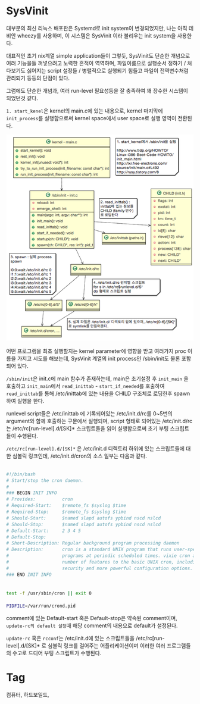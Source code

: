 SysVinit
=========
대부분의 최신 리눅스 배포판은 Systemd로 init system이 변경되었지만, 나는 아직 데비안 wheezy를 사용하며, 이 시스템은 SysVinit 이라 불리우는 init system을 사용한다.

대표적인 초기 nix계열 simple application들이 그렇듯, SysVinit도 단순한 개념으로 여러 기능을들 껴넣으려고 노력한 흔적이 역역하며, 파일이름으로 실행순서 정하기 / 처다보기도 싫어지는 script 설정들 / 병렬적으로 실행되기 힘들고 파일이 전역변수처럼 관리되기 등등의 단점이 있다.

그럼에도 단순한 개념과, 여러 run-level 필요성등을 잘 충족하여 꽤 장수한 시스템이 되었던것 같다.

``1. start_kenel``은 kernel의 main.c에 있는 내용으로, kernel 마지막에 ``init_process``를 실행함으로써 kernel space에서 user space로 실행 영역이 전환된다.

<div align="center"><img src="_img/sys-v-init.png" /></div>

어떤 프로그램을 최초 실행할지는 kernel parameter에 영향을 받고 여러가지 proc 이름을 가지고 시도를 해보는데, SysVinit 계열의 init process인 /sbin/init도 물론 포함되어 있다.

``/sbin/init``은 init.c에 main 함수가 존재하는데, main은 초기설정 후 ``init_main`` 을 호출하고 ``init_main``에서 ``read_inittab`` - ``start_if_needed``를 호출하여 ``read_inittab``를 통해 /etc/inittab에 있는 내용을 CHILD 구조체로 로딩한후 spawn하여 실행을 한다.

runlevel script들은 /etc/inittab 에 기록되어있는 /etc/init.d/rc를 0~5번의 argument와 함께 호출하는 구문에서 실행되며, script 형태로 되어있는 /etc/init.d/rc는 /etc/rc[run-level].d/[SK]* 스크립트들을 읽어 실행함으로써 초기 부팅 스크립트들이 수행된다.

``/etc/rc[run-level].d/[SK]*`` 은 /etc/init.d 디렉토리 하위에 있는 스크립트들에 대한 심볼릭 링크인데, /etc/init.d/cron의 소스 일부는 다음과 같다.

```sh

#!/bin/bash
# Start/stop the cron daemon.
#
### BEGIN INIT INFO
# Provides:          cron
# Required-Start:    $remote_fs $syslog $time
# Required-Stop:     $remote_fs $syslog $time
# Should-Start:      $named slapd autofs ypbind nscd nslcd
# Should-Stop:       $named slapd autofs ypbind nscd nslcd
# Default-Start:     2 3 4 5
# Default-Stop:
# Short-Description: Regular background program processing daemon
# Description:       cron is a standard UNIX program that runs user-specified 
#                    programs at periodic scheduled times. vixie cron adds a 
#                    number of features to the basic UNIX cron, including better
#                    security and more powerful configuration options.
### END INIT INFO


test -f /usr/sbin/cron || exit 0

PIDFILE=/var/run/crond.pid

```

comment에 있는 Default-start 혹은 Default-stop은 약속된 comment이며, ``update-rc의 default 설정``때 해당 comment의 내용으로 default가 설정된다.

``update-rc`` 혹은 ``rcconf``는 /etc/init.d에 있는 스크립트들을 /etc/rc[run-level].d/[SK]* 로 심볼릭 링크를 걸어주는 어플리케이션이며 이러한 여러 프로그램들의 수고로 드디어 부팅 스크립트가 수행된다.

Tag
====
컴퓨터, 하드보일드,